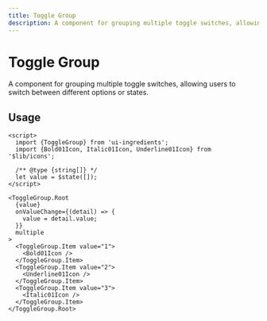 ```yaml
---
title: Toggle Group
description: A component for grouping multiple toggle switches, allowing users to switch between different options or states.
---
```


# Toggle Group

A component for grouping multiple toggle switches, allowing users to switch between different options or states.

## Usage

```svelte
<script>
  import {ToggleGroup} from 'ui-ingredients';
  import {Bold01Icon, Italic01Icon, Underline01Icon} from '$lib/icons';

  /** @type {string[]} */
  let value = $state([]);
</script>

<ToggleGroup.Root
  {value}
  onValueChange={(detail) => {
    value = detail.value;
  }}
  multiple
>
  <ToggleGroup.Item value="1">
    <Bold01Icon />
  </ToggleGroup.Item>
  <ToggleGroup.Item value="2">
    <Underline01Icon />
  </ToggleGroup.Item>
  <ToggleGroup.Item value="3">
    <Italic01Icon />
  </ToggleGroup.Item>
</ToggleGroup.Root>
```
